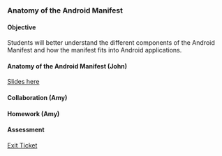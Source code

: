 ### Anatomy of the Android Manifest

#### Objective

Students will better understand the different components of the Android Manifest and how the manifest
fits into Android applications.

#### Anatomy of the Android Manifest (John)

[Slides here](https://docs.google.com/presentation/d/1xScp3t_0yJqVMZ4k2cxvvl0p4EhTT-JYBdKL-KabO7I/edit#slide=id.p)

#### Collaboration (Amy)

#### Homework (Amy)

#### Assessment

[Exit Ticket](https://docs.google.com/forms/d/1a-gfjjsn35N-C6wrQU9y02vHoYLFaEfjUgD7J91n3rM/viewform)
